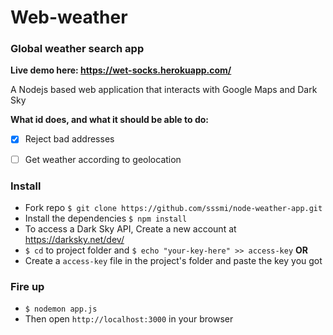 # Web-weather
### Global weather search app
**Live demo here: https://wet-socks.herokuapp.com/**

A Nodejs based web application that interacts with Google Maps and Dark Sky

**What id does, and what it should be able to do:**
- [x] Reject bad addresses
- [ ] Get weather according to geolocation


### Install
* Fork repo `$ git clone https://github.com/sssmi/node-weather-app.git`
* Install the dependencies `$ npm install`
* To access a Dark Sky API, Create a new account at https://darksky.net/dev/
* `$ cd` to project folder and `$ echo "your-key-here" >> access-key`
**OR**
* Create a `access-key` file in the project's folder and paste the key you got

### Fire up
* ```$ nodemon app.js```
* Then open `http://localhost:3000` in your browser
